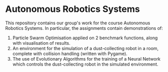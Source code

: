# Autonomous Robotics Systems

This repository contains our group's work for the course Autonomous Robotics Systems. In particular, the assignments contain demonstrations of:

1. Particle Swarm Optimisation applied on 2 benchmark functions, along with visualisation of results.
2. An environment for the simulation of a dust-collecting robot in a room, complete with collision handling (written with Pygame).
3. The use of Evolutionary Algorithms for the training of a Neural Network which controls the dust-collecting robot in the simulated environment.
